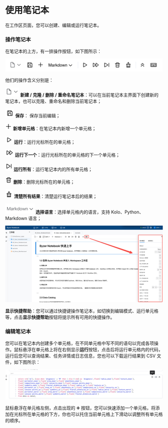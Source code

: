 # 使用笔记本

在工作区页面，您可以创建、编辑或运行笔记本。

### 操作笔记本

在笔记本的上方，有一排操作按钮，如下图所示：

<p align="center">
    <img src="https://raw.githubusercontent.com/byzer-org/byzer-doc/main/byzer-notebook/zh-cn/workspace/images/operation.png" alt="name"  width="800"/>
</p>

他们的操作含义分别是：

<img src="https://raw.githubusercontent.com/byzer-org/byzer-doc/main/byzer-notebook/zh-cn/workspace/images/edit.png" style="zoom:50%;" />  **新建 / 克隆 / 删除 / 重命名笔记本**：可以在当前笔记本主界面下创建新的笔记本，也可以克隆、重命名和删除当前笔记本；

<img src="https://raw.githubusercontent.com/byzer-org/byzer-doc/main/byzer-notebook/zh-cn/workspace/images/save.png" style="zoom:50%;" />  **保存**： 保存当前编辑；

<img src="https://raw.githubusercontent.com/byzer-org/byzer-doc/main/byzer-notebook/zh-cn/workspace/images/add.png" style="zoom:50%;" />  **新增单元格**：在笔记本内新增一个单元格；

<img src="https://raw.githubusercontent.com/byzer-org/byzer-doc/main/byzer-notebook/zh-cn/workspace/images/run.png" style="zoom:50%;" />  **运行**：运行光标所在的单元格；

<img src="https://raw.githubusercontent.com/byzer-org/byzer-doc/main/byzer-notebook/zh-cn/workspace/images/runnext.png" style="zoom:50%;" />  **运行下一个**：运行光标所在的单元格的下一个单元格；

<img src="https://raw.githubusercontent.com/byzer-org/byzer-doc/main/byzer-notebook/zh-cn/workspace/images/runall.png" style="zoom:50%;" />  **运行所有**：运行笔记本内的所有单元格；

<img src="https://raw.githubusercontent.com/byzer-org/byzer-doc/main/byzer-notebook/zh-cn/workspace/images/trash.png" style="zoom:50%;" />  **删除**：删除光标所在的单元格；

<img src="https://raw.githubusercontent.com/byzer-org/byzer-doc/main/byzer-notebook/zh-cn/workspace/images/clear.png" style="zoom:50%;" />  **清楚所有结果**：清楚运行笔记本后的结果；

<img src="https://raw.githubusercontent.com/byzer-org/byzer-doc/main/byzer-notebook/zh-cn/workspace/images/markdown.png" style="zoom:50%;" />  **选择语言**：选择单元格内的语言，支持 Kolo、Python、Markdown 语言；

<p align="center">
    <img src="https://raw.githubusercontent.com/byzer-org/byzer-doc/main/byzer-notebook/zh-cn/workspace/images/shortcut2.png" alt="name"  width="800"/>
</p>

**显示快捷帮助**：您可以通过快捷键操作笔记本，如切换到编辑模式、运行单元格等，点击**显示快捷帮助**按钮将提示所有可用的快捷操作。



### 编辑笔记本

您可以在笔记本内创建多个单元格，在不同单元格中写不同的语句以完成各项操作。鼠标悬浮在单元格上将在右侧显示**运行**按钮，点击后将运行单元格内的代码，运行后您可以查询结果、任务详情或日志信息，您也可以下载运行结果到 CSV 文件，如下图所示：

<p align="center">
    <img src="https://raw.githubusercontent.com/byzer-org/byzer-doc/main/byzer-notebook/zh-cn/workspace/images/cell.png" alt="name"  width="800"/>
</p>

鼠标悬浮在单元格左侧，点击出现的 ➕ 按钮，您可以快速添加一个单元格，将添加在光标所在单元格的下方，你也可以托住当前单元格上下滑动以调整所有单元格的顺序。

